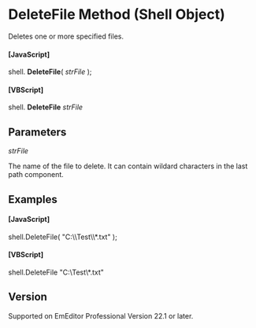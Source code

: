 # DeleteFile Method (Shell Object)

Deletes one or more specified files.

#### \[JavaScript\]

shell. **DeleteFile**( _strFile_ );

#### \[VBScript\]

shell. **DeleteFile** _strFile_

## Parameters

_strFile_

The name of the file to delete. It can contain wildard characters in the last path component.

## Examples

#### \[JavaScript\]

shell.DeleteFile( "C:\\\Test\\\\*.txt" );

#### \[VBScript\]

shell.DeleteFile "C:\\Test\\\*.txt"

## Version

Supported on EmEditor Professional Version 22.1 or later.